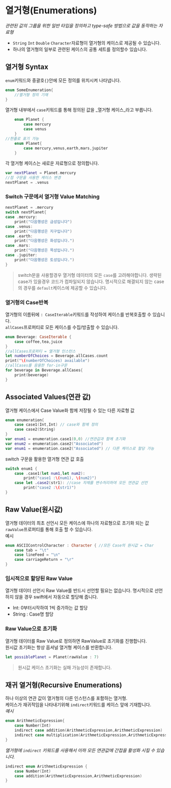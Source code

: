 열거형(Enumerations)
===
_관련된 값의 그룹을 위한 일반 타입을 정의하고 type-safe 방법으로 값을 동작하는 자료형_
- `String` `Int` `Double` `Character`자료형이 열거형의 케이스로 제공될 수 있습니다.
- 하나의 열거형의 일부로 관련된 케이스의 공통 세트를 정의할수 있습니다.
## 열거형 Syntax
`enum`키워드와 중괄호`{}`안에 모든 정의를 위치시켜 나타냅니다.
```swift
enum SomeEnumeration{
    //열거형 정의 기재
}
```
열거형 내부에서 `case`키워드를 통해 정의된 값을 _열거형 케이스_라고 부릅니다. 
```swift
    enum Planet {
        case mercury
        case venus
    }
//한줄로 표기 가능
    enum Planet{
        case mercury,venus,earth,mars,jupiter
    }
```
각 열거형 케이스는 새로운 자료형으로 정의합니다.
```swift
var nextPlanet = Planet.mercury
//점 구문을 사용한 케이스 변경
nextPlanet = .venus
```
### Switch 구문에서 열거형 Value Matching
```swift
nextPlanet = .mercury
switch nextPlanet{
case .mercury:
    print("다음행성은 금성입니다")
case .venus:
    print("다음행성은 지구입니다")
case .earth:
    print("다음행성은 화성입니다.")
case .mars:
    print("다음행성은 목성입니다.")
case .jupiter:
    print("다음행성은 토성입니다.")
}
```
>switch문을 사용할경우 열거형 데이터의 모든 `case`를 고려해야합니다.
>생략된 case가 있을경우 코드가 컴파일되지 않습니다.
> 명시적으로 해결되지 않는 case의 경우를 `default`케이스에 제공할 수 있습니다.

### 열거형의 Case반복
열거형의 이름뒤에 `: CaseIterable`키워드를 작성하여 케이스를 반복호출할 수 있습니다.  
`allCases`프로퍼티로 모든 케이스를 수집/방출할 수 있습니다.
```swift
enum Beverage: CaseIterable {
    case coffee,tea,juice
}
//allCases프로퍼티 = 열거형 인스턴스
let numberOfChoices = Beverage.allCases.count
print("\(numberOfChoices) available")
//allCases를 응용한 for-in구문
for beverage in Beverage.allCases{
    print(beverage)
}
```
## Associated Values(연관 값)
열거형 케이스에서 Case Value화 함께 저장될 수 있는 다른 자료형 값
```swift
enum enumeration{
    case case1(Int,Int) // case와 함께 정의
    case case2(String)
}
var enum1 = enumeration.case1(0,0) //연관값과 함께 초기화
var enum2 = enumeration.case2("Associated")
var enum1 = enumeration.case2("Associated") // 다른 케이스로 할당 가능
```
switch 구문을 활용한 열거형 연관 값 호출
```swift
switch enum1 {
    case .case1(let num1,let num2):
        print("case1 :\(num1), \(num2)")
    case let .case2(str1): //case 자체를 변수처리하여 모든 연관값 선언
        print("case2 :\(str1)")
}
```
## Raw Value(원시값)
열거형 데이터의 최초 선언시 모든 케이스에 하나의 자료형으로 초기화 되는 값  
`rawValue`프로퍼티를 통해 호출 할 수 있습니다.  
예시
```swift
enum ASCIIControlCharacter : Character { //모든 Case의 원시값 = Char
    case tab = "\t"
    case lineFeed = "\n"
    case carriageReturn = "\r"
}
```
### 임시적으로 할당된 Raw Value
열거형 데이터 선언시 Raw Value를 반드시 선언할 필요는 없습니다. 명시적으로 선언하지 않을 경우 swift에서 자동으로 할당해 줍니다.  
+ Int: 0부터시작하여 1씩 증가하는 값 할당
+ String : Case명 할당
### Raw Value으로 초기화
열거형 데이터를 Raw Value로 정의하면 RawValue로 초기화를 진행합니다.  
원시값 초기화는 항상 옵셔널 열거형 케이스를 반환합니다.
```swift
let possiblePlanet = Planet(rawValue : 7)
```
> 원시값 케이스 초기화는 실패 가능성이 존재합니다.
## 재귀 열거형(Recursive Enumerations)
하나 이상의 연관 값이 열거형의 다른 인스턴스를 포함하는 열거형.  
케이스가 재귀적임을 나타내기위해 `indirect`키워드를 케이스 앞에 기재합니다.  
_예시_
```swift
enum ArithmeticExpression{
    case Number(Int)
    indirect case addition(ArithmeticExpression,ArithmeticExpression)
    indirect case multiplication(ArithmeticExpression,ArithmeticExpression)
}
```
_열거형에 `indirect` 키워드를 사용해서 이하 모든 연관값에 간접을 활성화 시킬 수 있습니다._
```swift
indirect enum ArithmeticExpression {
    case Number(Int)
    case addition(ArithmeticExpression,ArithmeticExpression)
}
```
